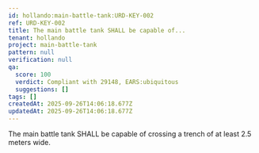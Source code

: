 ```yaml
---
id: hollando:main-battle-tank:URD-KEY-002
ref: URD-KEY-002
title: The main battle tank SHALL be capable of...
tenant: hollando
project: main-battle-tank
pattern: null
verification: null
qa:
  score: 100
  verdict: Compliant with 29148, EARS:ubiquitous
  suggestions: []
tags: []
createdAt: 2025-09-26T14:06:18.677Z
updatedAt: 2025-09-26T14:06:18.677Z
---
```


The main battle tank SHALL be capable of crossing a trench of at least 2.5 meters wide.
